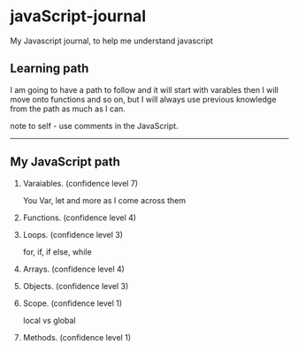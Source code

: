 # javaScript-journal
My Javascript journal, to help me understand javascript

## Learning path
I am going to have a path to follow and it will start with varables then I will move onto functions and so on, but I will always use previous knowledge from the path as much as I can.

note to self - use comments in the JavaScript.

---

## My JavaScript path

1. Varaiables. (confidence level 7)
   
   You Var, let and more as I come across them

2. Functions. (confidence level 4)

3. Loops. (confidence level 3)
   
   for, if, if else, while

4. Arrays. (confidence level 4)

5. Objects. (confidence level 3)

6. Scope. (confidence level 1)

   local vs global
   
7. Methods. (confidence level 1)

   
